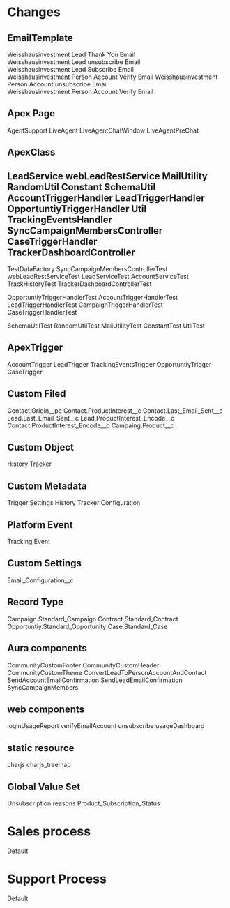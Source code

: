 # Changes

## EmailTemplate
Weisshausinvestment Lead Thank You Email	
Weisshausinvestment Lead unsubscribe Email	
Weisshausinvestment Lead Subscribe Email	
Weisshausinvestment Person Account Verify Email	
Weisshausinvestment Person Account unsubscribe Email	
Weisshausinvestment Person Account Verify Email	

## Apex Page
AgentSupport
LiveAgent
LiveAgentChatWindow
LiveAgentPreChat

## ApexClass
LeadService
webLeadRestService
MailUtility
RandomUtil
Constant
SchemaUtil
AccountTriggerHandler
LeadTriggerHandler
OpportuntiyTriggerHandler
Util
TrackingEventsHandler
SyncCampaignMembersController
CaseTriggerHandler
TrackerDashboardController
--
TestDataFactory
SyncCampaignMembersControllerTest
webLeadRestServiceTest
LeadServiceTest
AccountServiceTest
TrackHistoryTest
TrackerDashboardControllerTest

OpportuntiyTriggerHandlerTest
AccountTriggerHandlerTest
LeadTriggerHandlerTest
CampaignTriggerHandlerTest
CaseTriggerHandlerTest

SchemaUtilTest
RandomUtilTest
MailUtilityTest
ConstantTest
UtilTest
## ApexTrigger
AccountTrigger
LeadTrigger
TrackingEventsTrigger
OpportuntiyTrigger
CaseTrigger

## Custom Filed
Contact.Origin__pc
Contact.ProductInterest__c
Contact.Last_Email_Sent__c
Lead.Last_Email_Sent__c
Lead.ProductInterest_Encode__c
Contact.ProductInterest_Encode__c
Campaing.Product__c



## Custom Object
History Tracker

## Custom Metadata
Trigger Settings
History Tracker Configuration

## Platform Event
Tracking Event

## Custom Settings
Email_Configuration__c

## Record Type
Campaign.Standard_Campaign
Contract.Standard_Contract
Opportuntiy.Standard_Opportunity
Case.Standard_Case

## Aura components
CommunityCustomFooter
CommunityCustomHeader
CommunityCustomTheme
ConvertLeadToPersonAccountAndContact
SendAccountEmailConfirmation
SendLeadEmailConfirmation
SyncCampaignMembers

## web components
loginUsageReport
verifyEmailAccount
unsubscribe
usageDashboard

## static resource
charjs
charjs_treemap

## Global Value Set
Unsubscription reasons
Product_Subscription_Status

# Sales process
Default

# Support Process
Default
